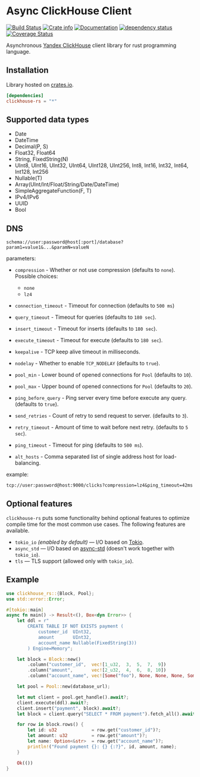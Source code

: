 # Async ClickHouse Client 

[![Build Status](https://travis-ci.com/suharev7/clickhouse-rs.svg?branch=master)](https://travis-ci.com/suharev7/clickhouse-rs)
[![Crate info](https://img.shields.io/crates/v/clickhouse-rs.svg)](https://crates.io/crates/clickhouse-rs)
[![Documentation](https://docs.rs/clickhouse-rs/badge.svg)](https://docs.rs/clickhouse-rs)
[![dependency status](https://deps.rs/repo/github/suharev7/clickhouse-rs/status.svg)](https://deps.rs/repo/github/suharev7/clickhouse-rs)
[![Coverage Status](https://coveralls.io/repos/github/suharev7/clickhouse-rs/badge.svg)](https://coveralls.io/github/suharev7/clickhouse-rs)

Asynchronous [Yandex ClickHouse](https://clickhouse.yandex/) client library for rust programming language. 

## Installation
Library hosted on [crates.io](https://crates.io/crates/clickhouse-rs/).
```toml
[dependencies]
clickhouse-rs = "*"
```

## Supported data types

* Date
* DateTime
* Decimal(P, S)
* Float32, Float64
* String, FixedString(N)
* UInt8, UInt16, UInt32, UInt64, UInt128, UInt256, Int8, Int16, Int32, Int64, Int128, Int256
* Nullable(T)
* Array(UInt/Int/Float/String/Date/DateTime)
* SimpleAggregateFunction(F, T)
* IPv4/IPv6
* UUID
* Bool

## DNS

```url
schema://user:password@host[:port]/database?param1=value1&...&paramN=valueN
```

parameters:

- `compression` - Whether or not use compression (defaults to `none`). Possible choices:
    * `none`
    * `lz4`

- `connection_timeout` - Timeout for connection (defaults to `500 ms`)
- `query_timeout` - Timeout for queries (defaults to `180 sec`).
- `insert_timeout` - Timeout for inserts (defaults to `180 sec`).
- `execute_timeout` - Timeout for execute (defaults to `180 sec`).
- `keepalive` - TCP keep alive timeout in milliseconds.
- `nodelay` - Whether to enable `TCP_NODELAY` (defaults to `true`).
 
- `pool_min` - Lower bound of opened connections for `Pool` (defaults to `10`).
- `pool_max` - Upper bound of opened connections for `Pool` (defaults to `20`).

- `ping_before_query` - Ping server every time before execute any query. (defaults to `true`).
- `send_retries` - Count of retry to send request to server. (defaults to `3`).
- `retry_timeout` - Amount of time to wait before next retry. (defaults to `5 sec`).
- `ping_timeout` - Timeout for ping (defaults to `500 ms`).


- `alt_hosts` - Comma separated list of single address host for load-balancing.

example:
```url
tcp://user:password@host:9000/clicks?compression=lz4&ping_timeout=42ms
```

## Optional features

`clickhouse-rs` puts some functionality behind optional features to optimize compile time 
for the most common use cases. The following features are available.

- `tokio_io` *(enabled by default)* — I/O based on [Tokio](https://tokio.rs/).
- `async_std` — I/O based on [async-std](https://async.rs/) (doesn't work together with `tokio_io`).
- `tls` — TLS support (allowed only with `tokio_io`).

## Example

```rust
use clickhouse_rs::{Block, Pool};
use std::error::Error;

#[tokio::main]
async fn main() -> Result<(), Box<dyn Error>> {
    let ddl = r"
        CREATE TABLE IF NOT EXISTS payment (
            customer_id  UInt32,
            amount       UInt32,
            account_name Nullable(FixedString(3))
        ) Engine=Memory";

    let block = Block::new()
        .column("customer_id",  vec![1_u32,  3,  5,  7,  9])
        .column("amount",       vec![2_u32,  4,  6,  8, 10])
        .column("account_name", vec![Some("foo"), None, None, None, Some("bar")]);

    let pool = Pool::new(database_url);

    let mut client = pool.get_handle().await?;
    client.execute(ddl).await?;
    client.insert("payment", block).await?;
    let block = client.query("SELECT * FROM payment").fetch_all().await?;

    for row in block.rows() {
        let id: u32             = row.get("customer_id")?;
        let amount: u32         = row.get("amount")?;
        let name: Option<&str>  = row.get("account_name")?;
        println!("Found payment {}: {} {:?}", id, amount, name);
    }

    Ok(())
}
```
